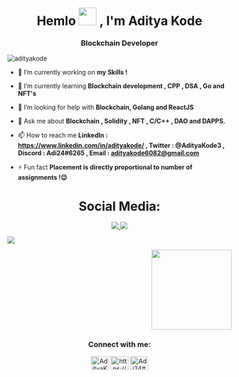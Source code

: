 
<h1 align="center">Hemlo <img src="https://media.tenor.com/BdCBxaMtEWwAAAAd/cute-dog.gif" width="40" height="40" />
, I'm Aditya Kode</h1>
<h3 align="center"> Blockchain  Developer   </h3>

<p align="left"> <img src="https://komarev.com/ghpvc/?username=adityakode&label=Profile%20views&color=0e75b6&style=for-the-badge" alt="adityakode" /> </p>

- 🔭 I’m currently working on **my Skills !**

- 🌱 I’m currently learning **Blockchain development , CPP , DSA , Go and NFT's**

- 🤝 I’m looking for help with **Blockchain, Golang and ReactJS**

- 💬 Ask me about **Blockchain , Solidity , NFT , C/C++ , DAO and DAPPS.**

- 📫 How to reach me **LinkedIn : https://www.linkedin.com/in/adityakode/ , Twitter : @AdityaKode3 , Discord : Adi24#6265 , Email : adityakode6082@gmail.com**

- ⚡ Fun fact **Placement is directly proportional to number of assignments !:wink:**

<h1 align="center"> Social Media: </h1>
  <p align="center">
   <a href="https://www.linkedin.com/in/adityakode/">
      <img src="https://img.shields.io/badge/linkedin-7cebf5?&style=for-the-badge&logo=linkedin&logoColor=black">
    </a>
    <a href="mailto:adityakode6082@gmail.com">
      <img src="https://img.shields.io/badge/SEND%20MAIL-6D4C6F?&style=for-the-badge&logo=MAIL.RU&logoColor=black">
    </a>
  </p>



<img src="https://github-readme-stats.vercel.app/api?username=adityakode&&show_icons=true&title_color=#1AC4BF&icon_color=775BD5&text_color=#1AC4BF&bg_color=FFFFFF">

<p align="right">
<img align="center" height="180em" src="https://github-readme-streak-stats.herokuapp.com/?user=adityakode&theme=merko"/>
</p>
<h3 align="center">Connect with me:</h3>
<p align="center">
<a href="https://twitter.com/AdityaKode3" target="blank"><img align="center" src="https://raw.githubusercontent.com/rahuldkjain/github-profile-readme-generator/master/src/images/icons/Social/twitter.svg" alt="AdityaKode3" height="30" width="40" /></a>
<a href="https://linkedin.com/in/https://www.linkedin.com/in/aadit-palande-839a8b22a" target="blank"><img align="center" src="https://raw.githubusercontent.com/rahuldkjain/github-profile-readme-generator/master/src/images/icons/Social/linked-in-alt.svg" alt="https://www.linkedin.com/in/adityakode" height="30" width="40" /></a>
<a href="https://discord.gg/CoOLLaItAr#5816" target="blank"><img align="center" src="https://raw.githubusercontent.com/rahuldkjain/github-profile-readme-generator/master/src/images/icons/Social/discord.svg" alt="Adi24#6265" height="30" width="40" /></a>
</p>



